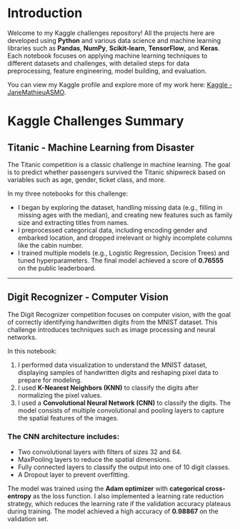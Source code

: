 # Introduction

Welcome to my Kaggle challenges repository! All the projects here are developed using **Python** and various data science and machine learning libraries such as **Pandas**, **NumPy**, **Scikit-learn**, **TensorFlow**, and **Keras**. Each notebook focuses on applying machine learning techniques to different datasets and challenges, with detailed steps for data preprocessing, feature engineering, model building, and evaluation.

You can view my Kaggle profile and explore more of my work here: [Kaggle - JaneMathieuASMO](https://www.kaggle.com/janemathieuasmo).



# Kaggle Challenges Summary

## Titanic - Machine Learning from Disaster
The Titanic competition is a classic challenge in machine learning. The goal is to predict whether passengers survived the Titanic shipwreck based on variables such as age, gender, ticket class, and more.

In my three notebooks for this challenge:

- I began by exploring the dataset, handling missing data (e.g., filling in missing ages with the median), and creating new features such as family size and extracting titles from names.
- I preprocessed categorical data, including encoding gender and embarked location, and dropped irrelevant or highly incomplete columns like the cabin number.
- I trained multiple models (e.g., Logistic Regression, Decision Trees) and tuned hyperparameters. The final model achieved a score of **0.76555** on the public leaderboard.

---

## Digit Recognizer - Computer Vision
The Digit Recognizer competition focuses on computer vision, with the goal of correctly identifying handwritten digits from the MNIST dataset. This challenge introduces techniques such as image processing and neural networks.

In this notebook:

1. I performed data visualization to understand the MNIST dataset, displaying samples of handwritten digits and reshaping pixel data to prepare for modeling.
2. I used **K-Nearest Neighbors (KNN)** to classify the digits after normalizing the pixel values.
3. I used a **Convolutional Neural Network (CNN)** to classify the digits. The model consists of multiple convolutional and pooling layers to capture the spatial features of the images.

### The CNN architecture includes:
- Two convolutional layers with filters of sizes 32 and 64.
- MaxPooling layers to reduce the spatial dimensions.
- Fully connected layers to classify the output into one of 10 digit classes.
- A Dropout layer to prevent overfitting.

The model was trained using the **Adam optimizer** with **categorical cross-entropy** as the loss function. I also implemented a learning rate reduction strategy, which reduces the learning rate if the validation accuracy plateaus during training. The model achieved a high accuracy of **0.98867** on the validation set.

